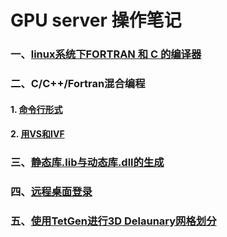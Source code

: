 # GPU server 操作笔记

### 一、[linux系统下FORTRAN 和 C 的编译器](Fortran_C_compilers.md)



### 二、C/C++/Fortran混合编程

#### 	1. [命令行形式](Mixed_FORTRAN_C_programing.md)

#### 	2. [用VS和IVF](Mixed_FORTRAN_C_programing(VS).md)



### 三、[静态库.lib与动态库.dll的生成](build_lib_dll.md)



### 四、[远程桌面登录](vcn_logon_server.md)



### 五、[使用TetGen进行3D Delaunary网格划分](TetGen_3D_Delaunary_mesh.mht)

